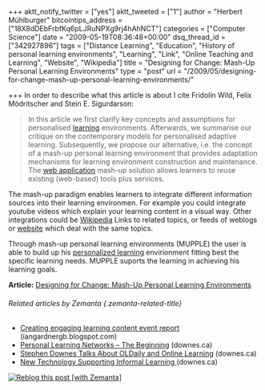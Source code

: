 +++
aktt_notify_twitter = ["yes"]
aktt_tweeted = ["1"]
author = "Herbert Mühlburger"
bitcointips_address = ["18X8dDEbFrbfKq6pLJRuNPXg9rj4hAhNCT"]
categories = ["Computer Science"]
date = "2009-05-19T08:36:48+00:00"
dsq_thread_id = ["342927896"]
tags = ["Distance Learning", "Education", "History of personal learning environments", "Learning", "Link", "Online Teaching and Learning", "Website", "Wikipedia"]
title = "Designing for Change: Mash-Up Personal Learning Environments"
type = "post"
url = "/2009/05/designing-for-change-mash-up-personal-learning-environments/"

+++
In order to describe what this article is about I cite Fridolin Wild, Felix Mödritscher and Stein E. Sigurdarson:

> In this article we first clarify key concepts and assumptions for personalised <a class="zem_slink" title="Learning" rel="wikipedia" href="http://en.wikipedia.org/wiki/Learning">learning</a> environments. Afterwards, we summarise our critique on the contemporary models for personalised adaptive learning. Subsequently, we propose our alternative, i.e. the concept of a mash-up personal learning environment that provides adaptation mechanisms for learning environment construction and maintenance. The <a class="zem_slink" title="Web application" rel="wikipedia" href="http://en.wikipedia.org/wiki/Web_application">web application</a> mash-up solution allows learners to reuse existing (web-based) tools plus services.

The mash-up paradigm enables learners to integrate different information sources into their learning environmen. For example you could integrate youtube videos which explain your learning content in a visual way. Other integrations could be <a class="zem_slink" title="Wikipedia" rel="homepage" href="http://www.wikipedia.org/">Wikipedia</a> Links to related topics, or feeds of weblogs or <a class="zem_slink" title="Website" rel="wikipedia" href="http://en.wikipedia.org/wiki/Website">website</a> which deal with the same topics.

Through mash-up personal learning environments (MUPPLE) the user is able to build up his <a class="zem_slink" title="Personalized learning" rel="wikipedia" href="http://en.wikipedia.org/wiki/Personalized_learning">personalized learning</a> envirionment fitting best the specific learning needs. MUPPLE suports the learning in achieving his learning goals.

**Article:** <a title="Mash-Up Personal Learning Environments" href="http://www.elearningeuropa.info/out/?doc_id=15055&rsr_id=15972" target="_blank">Designing for Change: Mash-Up Personal Learning Environments</a>

###### Related articles by Zemanta {.zemanta-related-title}

<ul class="zemanta-article-ul">
  <li class="zemanta-article-ul-li">
    <a href="http://iangardnergb.blogspot.com/2009/05/creating-engaging-learning-content.html"> Creating engaging learning content event report </a> (iangardnergb.blogspot.com)
  </li>
  <li class="zemanta-article-ul-li">
    <a href="http://www.downes.ca/cgi-bin/page.cgi?post=48282">Personal Learning Networks &#8211; The Beginning</a> (downes.ca)
  </li>
  <li class="zemanta-article-ul-li">
    <a href="http://www.downes.ca/cgi-bin/page.cgi?post=48020">Stephen Downes Talks About OLDaily and Online Learning</a> (downes.ca)
  </li>
  <li class="zemanta-article-ul-li">
    <a href="http://www.downes.ca/cgi-bin/page.cgi?post=48753"> New Technology Supporting Informal Learning </a> (downes.ca)
  </li>
</ul>

<div class="zemanta-pixie">
  <a class="zemanta-pixie-a" title="Reblog this post [with Zemanta]" href="http://reblog.zemanta.com/zemified/0d14116a-ec16-4945-9efa-34442e5d1c76/"><img class="zemanta-pixie-img" src="http://img.zemanta.com/reblog_e.png?x-id=0d14116a-ec16-4945-9efa-34442e5d1c76" alt="Reblog this post [with Zemanta]" /></a><span class="zem-script more-related pretty-attribution"></span>
</div>